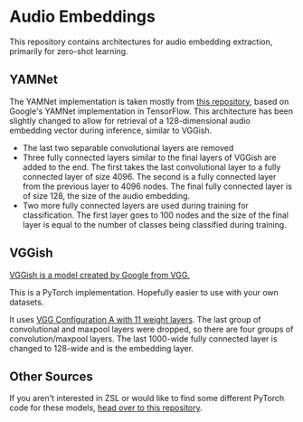 # Audio Embeddings

This repository contains architectures for audio embedding extraction, primarily for zero-shot learning.

## YAMNet

The YAMNet implementation is taken mostly from [this repository](https://github.com/w-hc/torch_audioset), based on Google's YAMNet implementation in TensorFlow. This architecture has been slightly changed to allow for retrieval of a 128-dimensional audio embedding vector during inference, similar to VGGish.

- The last two separable convolutional layers are removed 
- Three fully connected layers similar to the final layers of VGGish are added to the end. The first takes the last convolutional layer to a fully connected layer of size 4096. The second is a fully connected layer from the previous layer to 4096 nodes. The final fully connected layer is of size 128, the size of the audio embedding. 
- Two more fully connected layers are used during training for classification. The first layer goes to 100 nodes and the size of the final layer is equal to the number of classes being classified during training.

## VGGish

[VGGish is a model created by Google from VGG.](https://github.com/tensorflow/models/tree/master/research/audioset/vggish)

This is a PyTorch implementation. Hopefully easier to use with your own datasets.

It uses [VGG Configuration A with 11 weight layers](https://arxiv.org/pdf/1409.1556.pdf). The last group of convolutional and maxpool layers were dropped, so there are four groups of convolution/maxpool layers. The last 1000-wide fully connected layer is changed to 128-wide and is the embedding layer.

## Other Sources

If you aren't interested in ZSL or would like to find some different PyTorch code for these models, [head over to this repository](https://github.com/w-hc/torch_audioset). 